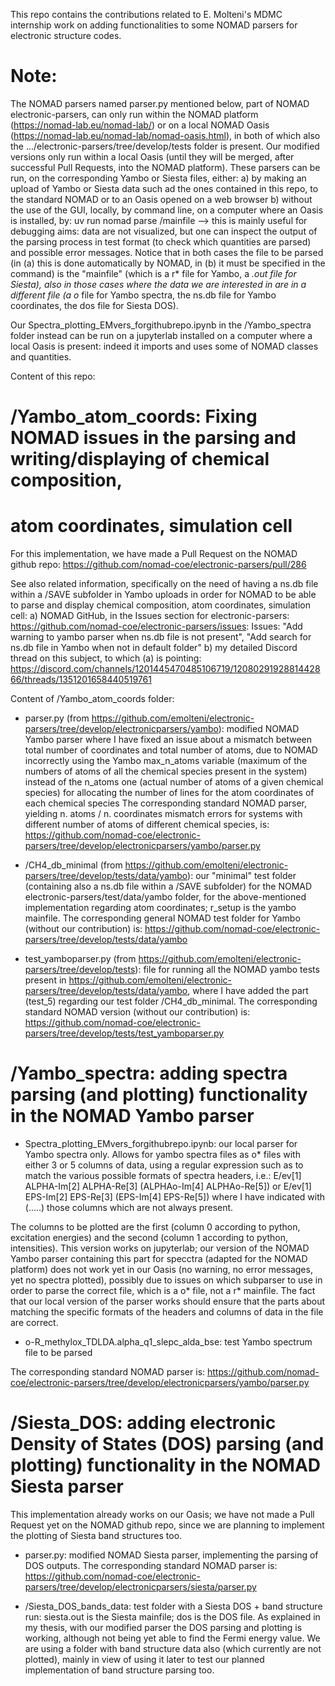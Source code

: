 This repo contains the contributions related to E. Molteni's MDMC internship work 
on adding functionalities to some NOMAD parsers for electronic structure codes.

# Note: 
The NOMAD parsers named parser.py mentioned below, part of NOMAD electronic-parsers, 
can only run within the NOMAD platform (https://nomad-lab.eu/nomad-lab/) or on a local NOMAD Oasis (https://nomad-lab.eu/nomad-lab/nomad-oasis.html), in both of which also the .../electronic-parsers/tree/develop/tests folder is present.
Our modified versions only run within a local Oasis (until they will be merged, after successful Pull Requests, into the NOMAD platform).
These parsers can be run, on the corresponding Yambo or Siesta files, either:
a) by making an upload of Yambo or Siesta data such ad the ones contained in this repo,
to the standard NOMAD or to an Oasis opened on a web browser 
b) without the use of the GUI, locally, by command line, on a computer where an Oasis is installed, by:
uv run nomad parse <path>/mainfile  --> this is mainly useful for debugging aims: data
are not visualized, but one can inspect the output of the parsing process in test format
(to check which quantities are parsed) and possible error messages.
Notice that in both cases the file to be parsed (in (a) this is done automatically by NOMAD,
in (b) it must be specified in the command) is the "mainfile" (which is a r* file for Yambo, a *.out file for Siesta), also in those cases where the data we are interested in are in a different file
(a o* file for Yambo spectra, the ns.db file for Yambo coordinates, the dos file for Siesta DOS).

Our Spectra_plotting_EMvers_forgithubrepo.ipynb in the /Yambo_spectra folder 
instead can be run on a jupyterlab installed on a computer where a local Oasis is present:
indeed it imports and uses some of NOMAD classes and quantities.  



Content of this repo:

# /Yambo_atom_coords: Fixing NOMAD issues in the parsing and writing/displaying of chemical composition, 
# atom coordinates, simulation cell

For this implementation, we have made a Pull Request on the NOMAD github repo:
https://github.com/nomad-coe/electronic-parsers/pull/286

See also related information, specifically on the need of having a ns.db file within a /SAVE subfolder 
in Yambo uploads in order for NOMAD to be able to parse and display chemical composition, atom coordinates, simulation cell:
a) NOMAD GitHub, in the Issues section for electronic-parsers: https://github.com/nomad-coe/electronic-parsers/issues:
  Issues: "Add warning to yambo parser when ns.db file is not present", "Add search for ns.db file in Yambo when not in default folder"
b) my detailed Discord thread on this subject, to which (a) is pointing: https://discord.com/channels/1201445470485106719/1208029192881442866/threads/1351201658440519761


Content of /Yambo_atom_coords folder: 

* parser.py (from https://github.com/emolteni/electronic-parsers/tree/develop/electronicparsers/yambo): 
modified NOMAD Yambo parser where I have fixed an issue about a mismatch between 
total number of coordinates and total number of atoms, due to NOMAD incorrectly using the Yambo 
max_n_atoms variable (maximum of the numbers of atoms of all the chemical species present in the system)
instead of the n_atoms one (actual number of atoms of a given chemical species) for allocating
the number of lines for the atom coordinates of each chemical species
The corresponding standard NOMAD parser, yielding n. atoms / n. coordinates mismatch errors
for systems with different number of atoms of different chemical species,
 is:  https://github.com/nomad-coe/electronic-parsers/tree/develop/electronicparsers/yambo/parser.py

* /CH4_db_minimal (from https://github.com/emolteni/electronic-parsers/tree/develop/tests/data/yambo): 
our "minimal" test folder (containing also a ns.db file within a /SAVE subfolder) for the NOMAD electronic-parsers/test/data/yambo folder, 
for the above-mentioned implementation regarding atom coordinates; r_setup is the yambo mainfile.
The corresponding general NOMAD test folder for Yambo (without our contribution) is:
https://github.com/nomad-coe/electronic-parsers/tree/develop/tests/data/yambo

* test_yamboparser.py (from https://github.com/emolteni/electronic-parsers/tree/develop/tests):
file for running all the NOMAD yambo tests present in https://github.com/emolteni/electronic-parsers/tree/develop/tests/data/yambo,
where I have added the part (test_5) regarding our test folder /CH4_db_minimal.
The corresponding standard NOMAD version (without our contribution) is: https://github.com/nomad-coe/electronic-parsers/tree/develop/tests/test_yamboparser.py


# /Yambo_spectra: adding spectra parsing (and plotting) functionality in the NOMAD Yambo parser 

* Spectra_plotting_EMvers_forgithubrepo.ipynb: our local parser for Yambo spectra only.
Allows for yambo spectra files as o* files with either 3 or 5 columns of data,
using a regular expression such as to match the various possible formats of spectra headers, i.e.:
E/ev[1]            ALPHA-Im[2]        ALPHA-Re[3]        (ALPHAo-Im[4]       ALPHAo-Re[5])
or
E/ev[1]            EPS-Im[2]          EPS-Re[3]          (EPS-Im[4]          EPS-Re[5])
where I have indicated with (.....)  those columns which are not always present.

The columns to be plotted are the first (column 0 according to python, excitation energies) 
and the second (column 1 according to python,  intensities).
This version works on jupyterlab;  our version of the NOMAD Yambo parser containing this part for specctra (adapted for the NOMAD platform) does not work yet in our Oasis 
(no warning, no error messages, yet no spectra plotted), possibly due to issues on which subparser to use
in order to parse the correct file, which is a o* file, not a r* mainfile.
The fact that our local version of the parser works should ensure that the parts about 
matching the specific formats of the headers and columns of data in the file are correct. 

* o-R_methylox_TDLDA.alpha_q1_slepc_alda_bse: test Yambo spectrum file to be parsed

The corresponding standard NOMAD parser is:  https://github.com/nomad-coe/electronic-parsers/tree/develop/electronicparsers/yambo/parser.py


# /Siesta_DOS: adding electronic Density of States (DOS) parsing (and plotting) functionality in the NOMAD Siesta parser 
This implementation already works on our Oasis; we have not made a Pull Request yet on the NOMAD github repo,
since we are planning to implement the plotting of Siesta band structures too.

* parser.py:  modified NOMAD Siesta parser, implementing the parsing of DOS outputs.
The corresponding standard NOMAD parser is: https://github.com/nomad-coe/electronic-parsers/tree/develop/electronicparsers/siesta/parser.py

* /Siesta_DOS_bands_data: test folder with a Siesta DOS + band structure run:
  siesta.out is the Siesta mainfile;  dos is the DOS file.
  As explained in my thesis, with our modified parser the DOS parsing and plotting is working,
  although not being yet able to find the Fermi energy value.
  We are using a folder with band structure data also (which currently are not plotted),
  mainly in view of using it later to test our planned implementation of band structure parsing too. 





